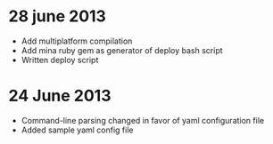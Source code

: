 # 28 june 2013

* Add multiplatform compilation
* Add mina ruby gem as generator of deploy bash script
* Written deploy script

# 24 June 2013

* Command-line parsing changed in favor of yaml configuration file
* Added sample yaml config file
